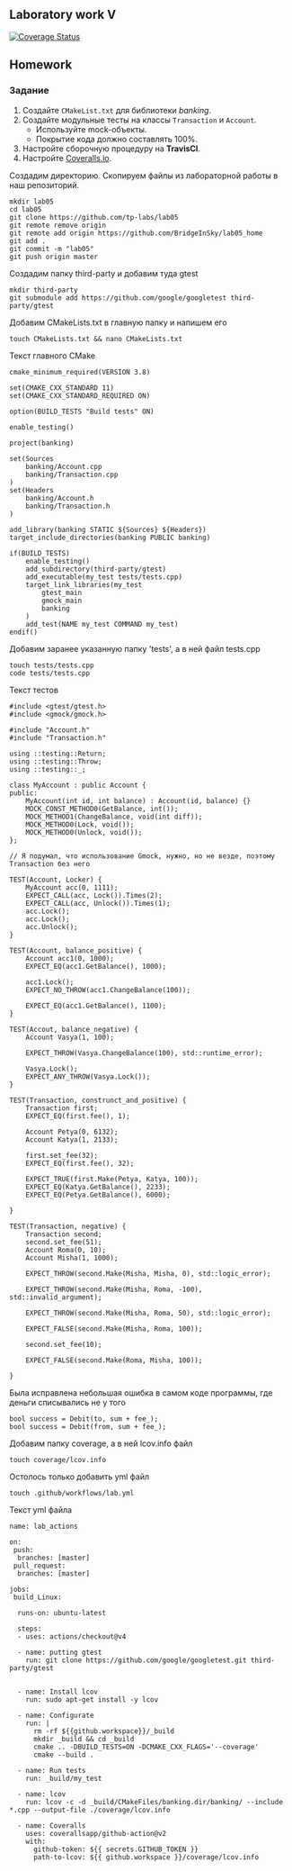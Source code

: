 ## Laboratory work V

[![Coverage Status](https://coveralls.io/repos/github/BridgeInSky/lab05_home/badge.svg?branch=master)](https://coveralls.io/github/BridgeInSky/lab05_home?branch=master)

## Homework

### Задание
1. Создайте `CMakeList.txt` для библиотеки *banking*.
2. Создайте модульные тесты на классы `Transaction` и `Account`.
    * Используйте mock-объекты.
    * Покрытие кода должно составлять 100%.
3. Настройте сборочную процедуру на **TravisCI**.
4. Настройте [Coveralls.io](https://coveralls.io/).

Создадим директорию. Скопируем файлы из лабораторной работы в наш репозиторий.
```
mkdir lab05
cd lab05
git clone https://github.com/tp-labs/lab05 
git remote remove origin
git remote add origin https://github.com/BridgeInSky/lab05_home
git add .
git commit -m "lab05"
git push origin master
```
Создадим папку third-party и добавим туда gtest
```
mkdir third-party
git submodule add https://github.com/google/googletest third-party/gtest
```
Добавим CMakeLists.txt в главную папку и напишем его
```
touch CMakeLists.txt && nano CMakeLists.txt
```
Текст главного CMake
```
cmake_minimum_required(VERSION 3.8)

set(CMAKE_CXX_STANDARD 11)
set(CMAKE_CXX_STANDARD_REQUIRED ON)

option(BUILD_TESTS "Build tests" ON)

enable_testing()

project(banking)

set(Sources
    banking/Account.cpp
    banking/Transaction.cpp
)
set(Headers
    banking/Account.h
    banking/Transaction.h
)

add_library(banking STATIC ${Sources} ${Headers})
target_include_directories(banking PUBLIC banking)

if(BUILD_TESTS)
    enable_testing()
    add_subdirectory(third-party/gtest)
    add_executable(my_test tests/tests.cpp)
    target_link_libraries(my_test
        gtest_main
        gmock_main
        banking
    )
    add_test(NAME my_test COMMAND my_test)
endif()
```
Добавим заранее указанную папку 'tests', а в ней файл tests.cpp
```
touch tests/tests.cpp
code tests/tests.cpp
```
Текст тестов
```
#include <gtest/gtest.h>
#include <gmock/gmock.h>

#include "Account.h"
#include "Transaction.h"

using ::testing::Return;
using ::testing::Throw;
using ::testing::_;

class MyAccount : public Account {
public:
    MyAccount(int id, int balance) : Account(id, balance) {}
    MOCK_CONST_METHOD0(GetBalance, int());
    MOCK_METHOD1(ChangeBalance, void(int diff));
    MOCK_METHOD0(Lock, void());
    MOCK_METHOD0(Unlock, void());
};

// Я подумал, что использование Gmock, нужно, но не везде, поэтому Transaction без него

TEST(Account, Locker) {
    MyAccount acc(0, 1111);
	EXPECT_CALL(acc, Lock()).Times(2);
	EXPECT_CALL(acc, Unlock()).Times(1);
	acc.Lock();
	acc.Lock();
	acc.Unlock();
}

TEST(Account, balance_positive) {
    Account acc1(0, 1000);
    EXPECT_EQ(acc1.GetBalance(), 1000);

    acc1.Lock();
    EXPECT_NO_THROW(acc1.ChangeBalance(100));

    EXPECT_EQ(acc1.GetBalance(), 1100);
}

TEST(Accout, balance_negative) {
    Account Vasya(1, 100);

    EXPECT_THROW(Vasya.ChangeBalance(100), std::runtime_error);
    
    Vasya.Lock();
    EXPECT_ANY_THROW(Vasya.Lock());
}

TEST(Transaction, construnct_and_positive) {
    Transaction first;
    EXPECT_EQ(first.fee(), 1);

    Account Petya(0, 6132);
    Account Katya(1, 2133);

    first.set_fee(32);
    EXPECT_EQ(first.fee(), 32);

    EXPECT_TRUE(first.Make(Petya, Katya, 100));
    EXPECT_EQ(Katya.GetBalance(), 2233);
    EXPECT_EQ(Petya.GetBalance(), 6000);

}

TEST(Transaction, negative) {
    Transaction second;
    second.set_fee(51);
    Account Roma(0, 10);
    Account Misha(1, 1000);

    EXPECT_THROW(second.Make(Misha, Misha, 0), std::logic_error);

    EXPECT_THROW(second.Make(Misha, Roma, -100), std::invalid_argument);

    EXPECT_THROW(second.Make(Misha, Roma, 50), std::logic_error);

    EXPECT_FALSE(second.Make(Misha, Roma, 100));

    second.set_fee(10);

    EXPECT_FALSE(second.Make(Roma, Misha, 100));
    
}
```
Была исправлена небольшая ошибка в самом коде программы, где деньги списывались не у того
```
bool success = Debit(to, sum + fee_);
bool success = Debit(from, sum + fee_);
```
Добавим папку coverage, а в ней lcov.info файл
```
touch coverage/lcov.info
```
Остолось только добавить yml файл
```
touch .github/workflows/lab.yml
```
Текст yml файла
```
name: lab_actions

on:
 push:
  branches: [master]
 pull_request:
  branches: [master]

jobs: 
 build_Linux:

  runs-on: ubuntu-latest

  steps:
  - uses: actions/checkout@v4

  - name: putting gtest
    run: git clone https://github.com/google/googletest.git third-party/gtest
    

  - name: Install lcov
    run: sudo apt-get install -y lcov 
  
  - name: Configurate
    run: |
      rm -rf ${{github.workspace}}/_build
      mkdir _build && cd _build
      cmake .. -DBUILD_TESTS=ON -DCMAKE_CXX_FLAGS='--coverage'
      cmake --build .

  - name: Run tests
    run: _build/my_test
      
  - name: lcov
    run: lcov -c -d _build/CMakeFiles/banking.dir/banking/ --include *.cpp --output-file ./coverage/lcov.info
  
  - name: Coveralls
    uses: coverallsapp/github-action@v2
    with:
      github-token: ${{ secrets.GITHUB_TOKEN }} 
      path-to-lcov: ${{ github.workspace }}/coverage/lcov.info
```

